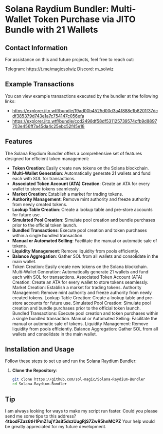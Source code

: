 # Solana Raydium Bundler: Multi-Wallet Token Purchase via JITO Bundle with 21 Wallets

## Contact Information

For assistance on this and future projects, feel free to reach out:

Telegram: https://t.me/magicsolwiz Discord: m_solwiz

## Example Transactions

You can view example transactions executed by the bundler at the following links:

- https://explorer.jito.wtf/bundle/19ad00b4525d00d3a4f888e1b8201f37dcdf385379d743e1a7c754147c056efa
- https://explorer.jito.wtf/bundle/ccd2498df58df531125739574cfb9d8897703e456ff7a45da4c25ebc52f45e18

## Features

The Solana Raydium Bundler offers a comprehensive set of features designed for efficient token management:

- **Token Creation**: Easily create new tokens on the Solana blockchain.
- **Multi-Wallet Generation**: Automatically generate 21 wallets and fund each with SOL for transactions.
- **Associated Token Account (ATA) Creation**: Create an ATA for every wallet to store tokens seamlessly.
- **Market Creation**: Establish a market for trading tokens.
- **Authority Management**: Remove mint authority and freeze authority from newly created tokens.
- **Lookup Table Creation**: Create a lookup table and pre-store accounts for future use.
- **Simulated Pool Creation**: Simulate pool creation and bundle purchases prior to the official token launch.
- **Bundled Transactions**: Execute pool creation and token purchases within a single bundled transaction.
- **Manual or Automated Selling**: Facilitate the manual or automatic sale of tokens.
- **Liquidity Management**: Remove liquidity from pools efficiently.
- **Balance Aggregation**: Gather SOL from all wallets and consolidate in the main wallet.
- Token Creation: Easily create new tokens on the Solana blockchain.
Multi-Wallet Generation: Automatically generate 21 wallets and fund each with SOL for transactions.
Associated Token Account (ATA) Creation: Create an ATA for every wallet to store tokens seamlessly.
Market Creation: Establish a market for trading tokens.
Authority Management: Remove mint authority and freeze authority from newly created tokens.
Lookup Table Creation: Create a lookup table and pre-store accounts for future use.
Simulated Pool Creation: Simulate pool creation and bundle purchases prior to the official token launch.
Bundled Transactions: Execute pool creation and token purchases within a single bundled transaction.
Manual or Automated Selling: Facilitate the manual or automatic sale of tokens.
Liquidity Management: Remove liquidity from pools efficiently.
Balance Aggregation: Gather SOL from all wallets and consolidate in the main wallet.

## Installation and Usage

Follow these steps to set up and run the Solana Raydium Bundler:

1. **Clone the Repository**:
   ```bash
   git clone https://github.com/sol-magic/Solana-Raydium-Bundler
   cd Solana-Raydium-Bundler

## Tip
I am always looking for ways to make my script run faster. Could you please send me some tips to this address? **4tbodFZaz6tH1PmZ1ujY3s85dxzUugRjS7ZwR5hnMCPZ** Your help would be greatly appreciated for my future development.
